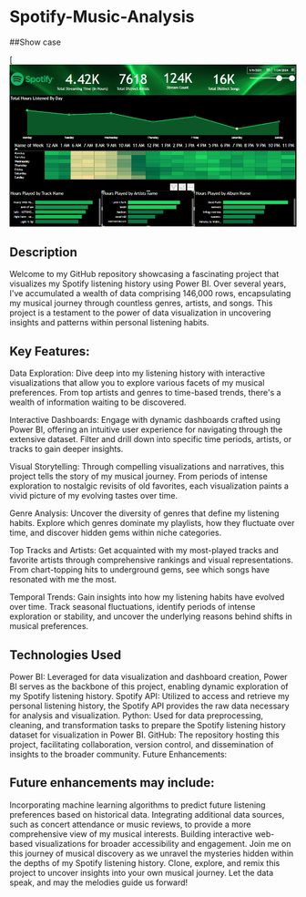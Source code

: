 # Spotify-Music-Analysis

##Show case

[![gif](https://github.com/ttu700/Spotify-Music-Analysis/blob/main/spotifyprojectshowcase.gif?raw=true)

## Description

Welcome to my GitHub repository showcasing a fascinating project that visualizes my Spotify listening history using Power BI. Over several years, I've accumulated a wealth of data comprising 146,000 rows, encapsulating my musical journey through countless genres, artists, and songs. This project is a testament to the power of data visualization in uncovering insights and patterns within personal listening habits.

## Key Features:

Data Exploration: Dive deep into my listening history with interactive visualizations that allow you to explore various facets of my musical preferences. From top artists and genres to time-based trends, there's a wealth of information waiting to be discovered.

Interactive Dashboards: Engage with dynamic dashboards crafted using Power BI, offering an intuitive user experience for navigating through the extensive dataset. Filter and drill down into specific time periods, artists, or tracks to gain deeper insights.

Visual Storytelling: Through compelling visualizations and narratives, this project tells the story of my musical journey. From periods of intense exploration to nostalgic revisits of old favorites, each visualization paints a vivid picture of my evolving tastes over time.

Genre Analysis: Uncover the diversity of genres that define my listening habits. Explore which genres dominate my playlists, how they fluctuate over time, and discover hidden gems within niche categories.

Top Tracks and Artists: Get acquainted with my most-played tracks and favorite artists through comprehensive rankings and visual representations. From chart-topping hits to underground gems, see which songs have resonated with me the most.

Temporal Trends: Gain insights into how my listening habits have evolved over time. Track seasonal fluctuations, identify periods of intense exploration or stability, and uncover the underlying reasons behind shifts in musical preferences.

## Technologies Used

Power BI: Leveraged for data visualization and dashboard creation, Power BI serves as the backbone of this project, enabling dynamic exploration of my Spotify listening history.
Spotify API: Utilized to access and retrieve my personal listening history, the Spotify API provides the raw data necessary for analysis and visualization.
Python: Used for data preprocessing, cleaning, and transformation tasks to prepare the Spotify listening history dataset for visualization in Power BI.
GitHub: The repository hosting this project, facilitating collaboration, version control, and dissemination of insights to the broader community.
Future Enhancements:

## Future enhancements may include:

Incorporating machine learning algorithms to predict future listening preferences based on historical data.
Integrating additional data sources, such as concert attendance or music reviews, to provide a more comprehensive view of my musical interests.
Building interactive web-based visualizations for broader accessibility and engagement.
Join me on this journey of musical discovery as we unravel the mysteries hidden within the depths of my Spotify listening history. Clone, explore, and remix this project to uncover insights into your own musical journey. Let the data speak, and may the melodies guide us forward!
